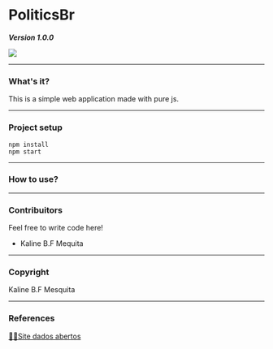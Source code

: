 # PoliticsBr
***Version 1.0.0***
<p>
<img src="https://badges.frapsoft.com/os/v1/open-source.svg?v=103" >
</p>
<hr>

### What's it?

This is a simple web application made with pure js.

<hr>

### Project setup

```
npm install
npm start
```
<hr>

### How to use?


<hr>

### Contribuitors

Feel free to write code here!
- Kaline B.F Mequita
<hr>

### Copyright

Kaline B.F Mesquita
<hr>

### References

<p>
   <a href="https://dadosabertos.camara.leg.br/swagger/api.html">🎲🎲Site dados abertos</a>
</p>
